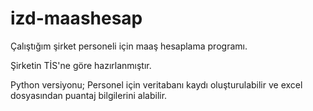 # izd-maashesap

Çalıştığım şirket personeli için maaş hesaplama programı.

Şirketin TİS'ne göre hazırlanmıştır.  

Python versiyonu; 
Personel için veritabanı kaydı oluşturulabilir ve excel dosyasından puantaj bilgilerini alabilir.

